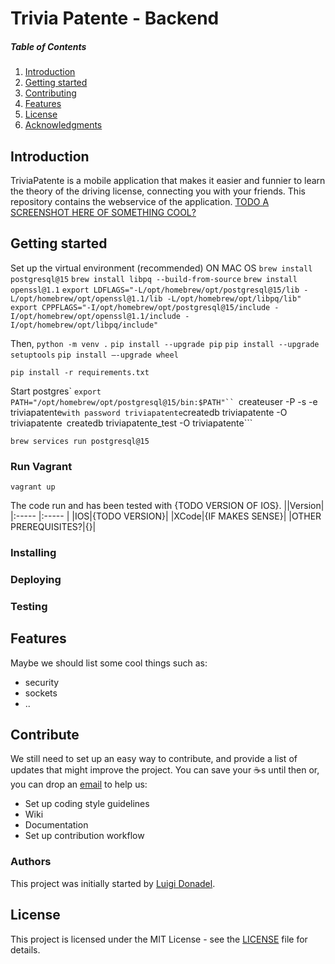 # Trivia Patente - Backend
##### Table of Contents
1. [Introduction](#intro)
2. [Getting started](#getstarted)
3. [Contributing](#contribute)
4. [Features](#features)
5. [License](#license)
6. [Acknowledgments](#acknowledgments)

<a name="intro"></a>
## Introduction
TriviaPatente is a mobile application that makes it easier and funnier to learn the theory of the driving license, connecting you with your friends.
This repository contains the webservice of the application.
[TODO A SCREENSHOT HERE OF SOMETHING COOL?]()

<a name="getstarted"><a/>
## Getting started

Set up the virtual environment (recommended)
ON MAC OS
```brew install postgresql@15```
```brew install libpq --build-from-source```
```brew install openssl@1.1```
```export LDFLAGS="-L/opt/homebrew/opt/postgresql@15/lib -L/opt/homebrew/opt/openssl@1.1/lib -L/opt/homebrew/opt/libpq/lib"```
```export CPPFLAGS="-I/opt/homebrew/opt/postgresql@15/include -I/opt/homebrew/opt/openssl@1.1/include -I/opt/homebrew/opt/libpq/include"```

Then,
```python -m venv .```
```pip install --upgrade pip```
```pip install --upgrade setuptools```
```pip install –-upgrade wheel```

```pip install -r requirements.txt```

Start postgres`
```export PATH="/opt/homebrew/opt/postgresql@15/bin:$PATH"``
```createuser -P -s -e triviapatente``` with password triviapatente
```createdb triviapatente -O triviapatente```
```createdb triviapatente_test -O triviapatente```

```brew services run postgresql@15```

### Run Vagrant
```vagrant up```


The code run and has been tested with {TODO VERSION OF IOS}. 
||Version|
|:----- |:----- |
|IOS|{TODO VERSION}|
|XCode|{IF MAKES SENSE}|
|OTHER PREREQUISITES?|{}|

### Installing
### Deploying
### Testing

<a name="features"></a>
## Features
Maybe we should list some cool things such as:
+ security
+ sockets
+ ..

<a name="contribute"><a/>
## Contribute
We still need to set up an easy way to contribute, and provide a list of updates that might improve the project. You can save your ☕️s until then or, you
can drop an [email](mailto:luigi.donadel@gmail.com) to help us:
+ Set up coding style guidelines
+ Wiki
+ Documentation
+ Set up contribution workflow
### Authors
This project was initially started by [Luigi Donadel](https://github.com/donadev).

<a name="license"><a/>
## License
This project is licensed under the MIT License - see the [LICENSE](https://github.com/triviapatente/backend/blob/master/LICENSE) file for details.
